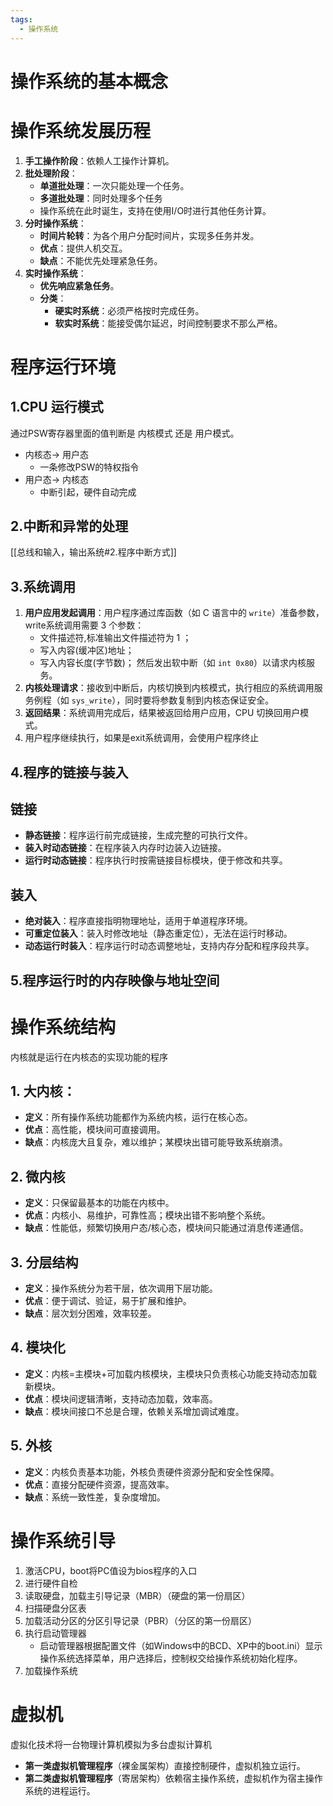 ```yaml
---
tags:
  - 操作系统
---
```

# 操作系统的基本概念
# 操作系统发展历程
1. **手工操作阶段**：依赖人工操作计算机。
2. **批处理阶段**：
    - **单道批处理**：一次只能处理一个任务。
    - **多道批处理**：同时处理多个任务
    - 操作系统在此时诞生，支持在使用I/O时进行其他任务计算。
1. **分时操作系统**：
    - **时间片轮转**：为各个用户分配时间片，实现多任务并发。
    - **优点**：提供人机交互。
    - **缺点**：不能优先处理紧急任务。
2. **实时操作系统**：
    - **优先响应紧急任务**。
    - **分类**：
        - **硬实时系统**：必须严格按时完成任务。
        - **软实时系统**：能接受偶尔延迟，时间控制要求不那么严格。
# 程序运行环境
## 1.CPU 运行模式
通过PSW寄存器里面的值判断是 内核模式 还是 用户模式。
- 内核态-> 用户态
	- 一条修改PSW的特权指令
- 用户态-> 内核态
	- 中断引起，硬件自动完成
## 2.中断和异常的处理
[[总线和输入，输出系统#2.程序中断方式]]
## 3.系统调用
1. **用户应用发起调用**：用户程序通过库函数（如 C 语言中的 `write`）准备参数，write系统调用需要 3 个参数：
	- 文件描述符,标准输出文件描述符为 1 ；
	- 写入内容(缓冲区)地址；
	- 写入内容长度(字节数)；
	然后发出软中断（如 `int 0x80`）以请求内核服务。
2. **内核处理请求**：接收到中断后，内核切换到内核模式，执行相应的系统调用服务例程（如 `sys_write`），同时要将参数复制到内核态保证安全。
3. **返回结果**：系统调用完成后，结果被返回给用户应用，CPU 切换回用户模式。
4. 用户程序继续执行，如果是exit系统调用，会使用户程序终止
## 4.程序的链接与装入
## 链接
- **静态链接**：程序运行前完成链接，生成完整的可执行文件。
- **装入时动态链接**：在程序装入内存时边装入边链接。
- **运行时动态链接**：程序执行时按需链接目标模块，便于修改和共享。
## 装入
- **绝对装入**：程序直接指明物理地址，适用于单道程序环境。
- **可重定位装入**：装入时修改地址（静态重定位），无法在运行时移动。
- **动态运行时装入**：程序运行时动态调整地址，支持内存分配和程序段共享。
## 5.程序运行时的内存映像与地址空间
# 操作系统结构
内核就是运行在内核态的实现功能的程序
## 1. **大内核**：
- **定义**：所有操作系统功能都作为系统内核，运行在核心态。
- **优点**：高性能，模块间可直接调用。
- **缺点**：内核庞大且复杂，难以维护；某模块出错可能导致系统崩溃。
## 2. **微内核**
- **定义**：只保留最基本的功能在内核中。
- **优点**：内核小、易维护，可靠性高；模块出错不影响整个系统。
- **缺点**：性能低，频繁切换用户态/核心态，模块间只能通过消息传递通信。
## 3. **分层结构**
- **定义**：操作系统分为若干层，依次调用下层功能。
- **优点**：便于调试、验证，易于扩展和维护。
- **缺点**：层次划分困难，效率较差。
## 4. **模块化**
- **定义**：内核=主模块+可加载内核模块，主模块只负责核心功能支持动态加载新模块。
- **优点**：模块间逻辑清晰，支持动态加载，效率高。
- **缺点**：模块间接口不总是合理，依赖关系增加调试难度。
## 5. **外核**
- **定义**：内核负责基本功能，外核负责硬件资源分配和安全性保障。
- **优点**：直接分配硬件资源，提高效率。
- **缺点**：系统一致性差，复杂度增加。
# 操作系统引导
1. 激活CPU，boot将PC值设为bios程序的入口
2. 进行硬件自检
3. 读取硬盘，加载主引导记录（MBR）（硬盘的第一份扇区）
4. 扫描硬盘分区表
5. 加载活动分区的分区引导记录（PBR）（分区的第一份扇区）
6. 执行启动管理器
	- 启动管理器根据配置文件（如Windows中的BCD、XP中的boot.ini）显示操作系统选择菜单，用户选择后，控制权交给操作系统初始化程序。
7. 加载操作系统
# 虚拟机
虚拟化技术将一台物理计算机模拟为多台虚拟计算机
- **第一类虚拟机管理程序**（裸金属架构）直接控制硬件，虚拟机独立运行。
- **第二类虚拟机管理程序**（寄居架构）依赖宿主操作系统，虚拟机作为宿主操作系统的进程运行。